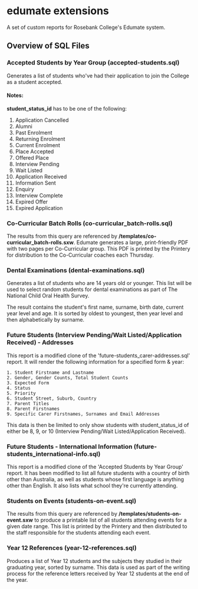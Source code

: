 # edumate extensions
A set of custom reports for Rosebank College's Edumate system.

## Overview of SQL Files

### Accepted Students by Year Group (accepted-students.sql)
Generates a list of students who've had their application to join the College as a student accepted.

#### Notes:

**student_status_id** has to be one of the following:

1. Application Cancelled
2. Alumni
3. Past Enrolment
4. Returning Enrolment
5. Current Enrolment
6. Place Accepted
7. Offered Place
8. Interview Pending
9. Wait Listed
10. Application Received
11. Information Sent
12. Enquiry
13. Interview Complete
14. Expired Offer
15. Expired Application

### Co-Curricular Batch Rolls (co-curricular_batch-rolls.sql)
The results from this query are referenced by **/templates/co-curricular_batch-rolls.sxw**. Edumate generates a large, print-friendly PDF with two pages per Co-Curricular group. This PDF is printed by the Printery for distribution to the Co-Curricular coaches each Thursday.

### Dental Examinations (dental-examinations.sql)
Generates a list of students who are 14 years old or younger. This list will be used to select random students for dental examinations as part of The National Child Oral Health Survey.

The result contains the student's first name, surname, birth date, current year level and age. It is sorted by oldest to youngest, then year level and then alphabetically by surname.

###  Future Students (Interview Pending/Wait Listed/Application Received) - Addresses	 
This report is a modified clone of the 'future-students_carer-addresses.sql' report. It will render the following information for a specified form & year:

	1. Student Firstname and Lastname
	2. Gender, Gender Counts, Total Student Counts
	3. Expected Form
	4. Status
	5. Priority
	6. Student Street, Suburb, Country
	7. Parent Titles
	8. Parent Firstnames
	9. Specific Carer Firstnames, Surnames and Email Addresses

This data is then be limited to only show students with student_status_id of either be 8, 9, or 10 (Interview Pending/Wait Listed/Application Received).

### Future Students - International Information (future-students_international-info.sql)
This report is a modified clone of the 'Accepted Students by Year Group' report. It has been modified to list all future students with a country of birth other than Australia, as well as students whose first language is anything other than English. It also lists what school they're currently attending.

### Students on Events (students-on-event.sql)
The results from this query are referenced by **/templates/students-on-event.sxw** to produce a printable list of all students attending events for a given date range. This list is printed by the Printery and then distributed to the staff responsible for the students attending each event.

### Year 12 References (year-12-references.sql)
Produces a list of Year 12 students and the subjects they studied in their graduating year, sorted by surname. This data is used as part of the writing process for the reference letters received by Year 12 students at the end of the year.